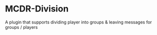 # MCDR-Division
 A plugin that supports dividing player into groups & leaving messages for groups / players
